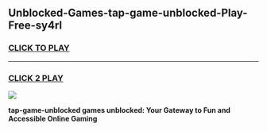 
## Unblocked-Games-tap-game-unblocked-Play-Free-sy4rl
<h3>
<a href="https://premium76.site?title=tap-game-unblocked&ref=21A">CLICK TO PLAY</a></h3>
<hr>

<h3>
<a href="https://premium76.site?title=tap-game-unblocked&ref=21A">CLICK 2 PLAY</a>
  
</h3>

<a href="https://premium76.site?title=tap-game-unblocked&ref=21A"><img src="https://clearcache.store/games.png"></a>


**tap-game-unblocked games unblocked: Your Gateway to Fun and Accessible Online Gaming**
